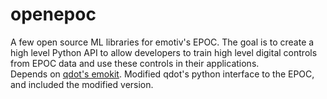 openepoc
========

A few open source ML libraries for emotiv's EPOC. The goal is to create a high level Python API to allow developers to train high level digital controls from EPOC data and use these controls in their applications.  
Depends on <a href="https://github.com/qdot/emokit">qdot's emokit</a>. Modified qdot's python interface to the EPOC, and included the modified version.
